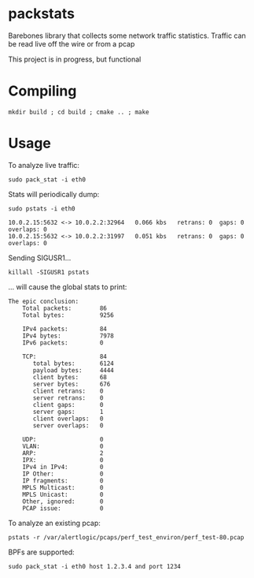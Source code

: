# packstats

Barebones library that collects some network traffic statistics. Traffic can be read live off the wire or from a pcap

This project is in progress, but functional

# Compiling

```
mkdir build ; cd build ; cmake .. ; make
```

# Usage

To analyze live traffic:

```
sudo pack_stat -i eth0 
```

Stats will periodically dump:


```
sudo pstats -i eth0

10.0.2.15:5632 <-> 10.0.2.2:32964	0.066 kbs	retrans: 0	gaps: 0	overlaps: 0
10.0.2.15:5632 <-> 10.0.2.2:31997	0.051 kbs	retrans: 0	gaps: 0	overlaps: 0
```

Sending SIGUSR1...
```
killall -SIGUSR1 pstats
```

... will cause the global stats to print:

```
The epic conclusion:
	Total packets:        86
	Total bytes:          9256

	IPv4 packets:         84
	IPv4 bytes:           7978
	IPv6 packets:         0

	TCP:                  84
	   total bytes:       6124
	   payload bytes:     4444
	   client bytes:      68
	   server bytes:      676
	   client retrans:    0
	   server retrans:    0
	   client gaps:       0
	   server gaps:       1
	   client overlaps:   0
	   server overlaps:   0

	UDP:                  0
	VLAN:                 0
	ARP:                  2
	IPX:                  0
	IPv4 in IPv4:         0
	IP Other:             0
	IP fragments:         0
	MPLS Multicast:       0
	MPLS Unicast:         0
	Other, ignored:       0
	PCAP issue:           0
```

To analyze an existing pcap:

```
pstats -r /var/alertlogic/pcaps/perf_test_environ/perf_test-80.pcap
```

BPFs are supported:

```
sudo pack_stat -i eth0 host 1.2.3.4 and port 1234
```
